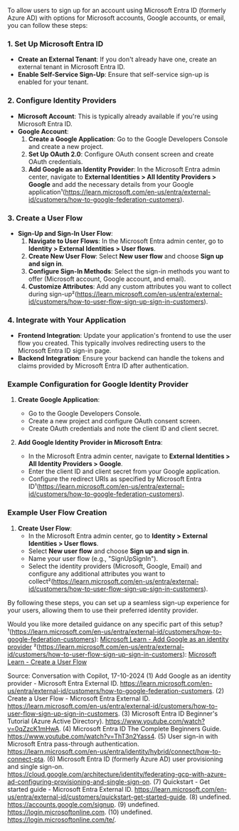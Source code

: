 To allow users to sign up for an account using Microsoft Entra ID (formerly Azure AD) with options for Microsoft accounts, Google accounts, or email, you can follow these steps:

### 1. **Set Up Microsoft Entra ID**
   - **Create an External Tenant**: If you don't already have one, create an external tenant in Microsoft Entra ID.
   - **Enable Self-Service Sign-Up**: Ensure that self-service sign-up is enabled for your tenant.

### 2. **Configure Identity Providers**
   - **Microsoft Account**: This is typically already available if you're using Microsoft Entra ID.
   - **Google Account**:
     1. **Create a Google Application**: Go to the Google Developers Console and create a new project.
     2. **Set Up OAuth 2.0**: Configure OAuth consent screen and create OAuth credentials.
     3. **Add Google as an Identity Provider**: In the Microsoft Entra admin center, navigate to **External Identities > All Identity Providers > Google** and add the necessary details from your Google application¹(https://learn.microsoft.com/en-us/entra/external-id/customers/how-to-google-federation-customers).

### 3. **Create a User Flow**
   - **Sign-Up and Sign-In User Flow**:
     1. **Navigate to User Flows**: In the Microsoft Entra admin center, go to **Identity > External Identities > User flows**.
     2. **Create New User Flow**: Select **New user flow** and choose **Sign up and sign in**.
     3. **Configure Sign-In Methods**: Select the sign-in methods you want to offer (Microsoft account, Google account, and email).
     4. **Customize Attributes**: Add any custom attributes you want to collect during sign-up²(https://learn.microsoft.com/en-us/entra/external-id/customers/how-to-user-flow-sign-up-sign-in-customers).

### 4. **Integrate with Your Application**
   - **Frontend Integration**: Update your application's frontend to use the user flow you created. This typically involves redirecting users to the Microsoft Entra ID sign-in page.
   - **Backend Integration**: Ensure your backend can handle the tokens and claims provided by Microsoft Entra ID after authentication.

### Example Configuration for Google Identity Provider
1. **Create Google Application**:
   - Go to the Google Developers Console.
   - Create a new project and configure OAuth consent screen.
   - Create OAuth credentials and note the client ID and client secret.

2. **Add Google Identity Provider in Microsoft Entra**:
   - In the Microsoft Entra admin center, navigate to **External Identities > All Identity Providers > Google**.
   - Enter the client ID and client secret from your Google application.
   - Configure the redirect URIs as specified by Microsoft Entra ID¹(https://learn.microsoft.com/en-us/entra/external-id/customers/how-to-google-federation-customers).

### Example User Flow Creation
1. **Create User Flow**:
   - In the Microsoft Entra admin center, go to **Identity > External Identities > User flows**.
   - Select **New user flow** and choose **Sign up and sign in**.
   - Name your user flow (e.g., "SignUpSignIn").
   - Select the identity providers (Microsoft, Google, Email) and configure any additional attributes you want to collect²(https://learn.microsoft.com/en-us/entra/external-id/customers/how-to-user-flow-sign-up-sign-in-customers).

By following these steps, you can set up a seamless sign-up experience for your users, allowing them to use their preferred identity provider.

Would you like more detailed guidance on any specific part of this setup?
¹(https://learn.microsoft.com/en-us/entra/external-id/customers/how-to-google-federation-customers): [Microsoft Learn - Add Google as an identity provider](https://learn.microsoft.com/en-us/entra/external-id/customers/how-to-google-federation-customers)
²(https://learn.microsoft.com/en-us/entra/external-id/customers/how-to-user-flow-sign-up-sign-in-customers): [Microsoft Learn - Create a User Flow](https://learn.microsoft.com/en-us/entra/external-id/customers/how-to-user-flow-sign-up-sign-in-customers)

Source: Conversation with Copilot, 17-10-2024
(1) Add Google as an identity provider - Microsoft Entra External ID. https://learn.microsoft.com/en-us/entra/external-id/customers/how-to-google-federation-customers.
(2) Create a User Flow - Microsoft Entra External ID. https://learn.microsoft.com/en-us/entra/external-id/customers/how-to-user-flow-sign-up-sign-in-customers.
(3) Microsoft Entra ID Beginner's Tutorial (Azure Active Directory). https://www.youtube.com/watch?v=0qZzcK1mHwA.
(4) Microsoft Entra ID The Complete Beginners Guide. https://www.youtube.com/watch?v=ThT3n2Yass4.
(5) User sign-in with Microsoft Entra pass-through authentication. https://learn.microsoft.com/en-us/entra/identity/hybrid/connect/how-to-connect-pta.
(6) Microsoft Entra ID (formerly Azure AD) user provisioning and single sign-on. https://cloud.google.com/architecture/identity/federating-gcp-with-azure-ad-configuring-provisioning-and-single-sign-on.
(7) Quickstart - Get started guide - Microsoft Entra External ID. https://learn.microsoft.com/en-us/entra/external-id/customers/quickstart-get-started-guide.
(8) undefined. https://accounts.google.com/signup.
(9) undefined. https://login.microsoftonline.com.
(10) undefined. https://login.microsoftonline.com/te/.